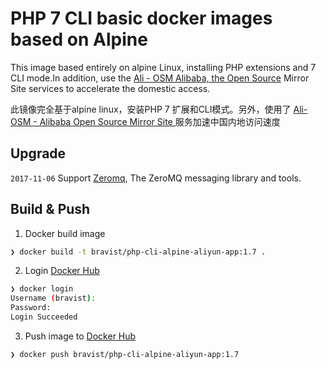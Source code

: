 #  PHP 7 CLI basic docker images  based on Alpine

This image based entirely on alpine Linux, installing PHP extensions and 7 CLI mode.In addition, use the [Ali - OSM Alibaba, the Open Source](http://mirrors.aliyun.com/) Mirror Site services to accelerate the domestic access.


此镜像完全基于alpine linux，安装PHP 7 扩展和CLI模式。另外，使用了 [Ali-OSM - Alibaba Open Source Mirror Site ](http://mirrors.aliyun.com/ )服务加速中国内地访问速度

## Upgrade

`2017-11-06` Support [Zeromq](https://pkgs.alpinelinux.org/package/edge/main/x86/zeromq), The ZeroMQ messaging library and tools.


## Build & Push

1. Docker build image
```bash
❯ docker build -t bravist/php-cli-alpine-aliyun-app:1.7 .
```

2. Login [Docker Hub](https://hub.docker.com)
```bash
❯ docker login
Username (bravist):
Password:
Login Succeeded
```

3. Push image to [Docker Hub](https://hub.docker.com)
```bash
❯ docker push bravist/php-cli-alpine-aliyun-app:1.7
```


